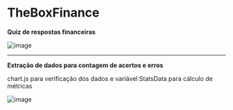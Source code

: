 # TheBoxFinance

**Quiz de respostas financeiras**

![image](https://github.com/user-attachments/assets/ffba106f-e425-47af-8b73-e5288fbb064b)

--------------------------------------------------------------------------------------------------------

**Extração de dados para contagem de acertos e erros**

chart.js para verificação dos dados e variável StatsData para cálculo de métricas

![image](https://github.com/user-attachments/assets/ed9f4e82-4f0a-4210-912c-3ccce8ef8781)

